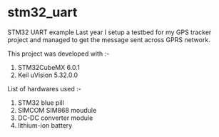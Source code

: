 # stm32_uart
STM32 UART example
Last year I setup a testbed for my GPS tracker project and managed to get the message sent across GPRS network. 

This project was developed with :-<br /> 
1. STM32CubeMX 6.0.1<br /> 
2. Keil uVision 5.32.0.0<br />

List of hardwares used :-<br />
1. STM32 blue pill 
2. SIMCOM SIM868 moudule
3. DC-DC converter module
4. lithium-ion battery
